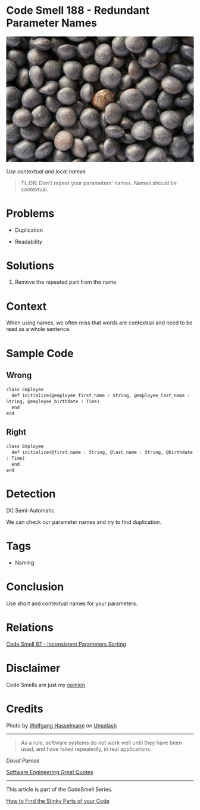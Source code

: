 # Code Smell 188 - Redundant Parameter Names
            
![Code Smell 188 - Redundant Parameter Names](Code%20Smell%20188%20-%20Redundant%20Parameter%20Names.jpg)

*Use contextual and local names*

> TL;DR: Don't repeat your parameters' names. Names should be contextual.

# Problems

- Duplication

- Readability

# Solutions

1. Remove the repeated part from the name

# Context

When using names, we often miss that words are contextual and need to be read as a whole sentence.

# Sample Code

## Wrong

[Gist Url]: # (https://gist.github.com/mcsee/846ae86d9b75ccb1ccbabe75c4306800)
```crystal
class Employee
  def initialize(@employee_first_name : String, @employee_last_name : String, @employee_birthdate : Time)
  end
end

```

## Right

[Gist Url]: # (https://gist.github.com/mcsee/5f4a6933b3d176e061d795119d5bc11c)
```crystal
class Employee
  def initialize(@first_name : String, @last_name : String, @birthdate : Time)
  end
end
```

# Detection

[X] Semi-Automatic  

We can check our parameter names and try to find duplication.

# Tags

- Naming 

# Conclusion

Use short and contextual names for your parameters.

# Relations

[Code Smell 87 - Inconsistent Parameters Sorting](https://github.com/mcsee/Software-Design-Articles/tree/main/Articles/Code%20Smells/Code%20Smell%2087%20-%20Inconsistent%20Parameters%20Sorting/readme.md)

# Disclaimer

Code Smells are just my [opinion](https://github.com/mcsee/Software-Design-Articles/tree/main/Articles/Blogging/I%20Wrote%20More%20than%2090%20Articles%20on%202021%20Here%20is%20What%20I%20Learned/readme.md).

# Credits

Photo by [Wolfgang Hasselmann](https://unsplash.com/@wolfgang_hasselmann) on [Unsplash](https://unsplash.com/photos/Y3RVsHBeK7c)
    
* * *

> As a rule, software systems do not work well until they have been used, and have failed repeatedly, in real applications.

_David Parnas_
 
[Software Engineering Great Quotes](https://github.com/mcsee/Software-Design-Articles/tree/main/Articles/Quotes/Software%20Engineering%20Great%20Quotes/readme.md)

* * *

This article is part of the CodeSmell Series.

[How to Find the Stinky Parts of your Code](https://github.com/mcsee/Software-Design-Articles/tree/main/Articles/Code%20Smells/How%20to%20Find%20the%20Stinky%20parts%20of%20your%20Code/readme.md)